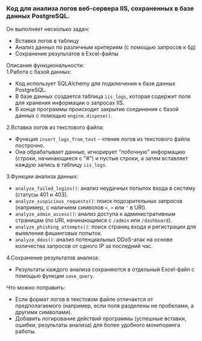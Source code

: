 <h3> Код для анализа логов веб-сервера IIS, сохраненных в базе данных PostgreSQL. </h3>

Он выполняет несколько задач: <br />
- Вставка логов в таблицу
- Анализ данных по различным критериям (с помощью запросов к бд)
- Сохранение результатов в Excel-файлы

Описание функциональности:<br />
1.Работа с базой данных:<br />
- Код использует SQLAlchemy для подключения к базе данных PostgreSQL.<br />
- В базе данных создается таблица `iis_logs`, которая содержит поля для хранения информации о запросах IIS.<br />
- В конце программы происходит закрытие соединения с базой данных с помощью `engine.dispose()`.

2.Вставка логов из текстового файла:
- Функция `insert_logs_from_text` - чтение логов из текстового файла построчно.
- Она обрабатывает данные, игнорирует "побочную" информацию (строки, начинающиеся с "#") и пустые строки, а затем вставляет каждую запись в таблицу `iis_logs`.

3.Функции анализа данных:
- `analyze_failed_logins()`: анализ неудачных попыток входа в систему (статусы 401 и 403).
- `analyze_suspicious_requests()`: поиск подозрительных запросов (например, с наличием символов `<`, `>` или `'` в URI).
- `analyze_admin_access()`: анализ доступа к административным страницам (по URI, начинающимся с `/admin` или `/dashboard`).
- `analyze_phishing_attempts()`: поиск страниц входа и регистрации для выявления фишинговых попыток.
- `analyze_ddos()`: анализ потенциальных DDoS-атак на основе количества запросов от одного IP за последний час.

4.Сохранение результатов анализа:
- Результаты каждого анализа сохраняются в отдельный Excel-файл с помощью функции `save_query`.


Что можно поправить:
- Если формат логов в текстовом файле отличается от предполагаемого (например, если поля разделены не пробелами, а другими символами).
- Добавить логирование действий программы (успешные вставки, ошибки, результаты анализа) для более удобного мониторинга работы.

